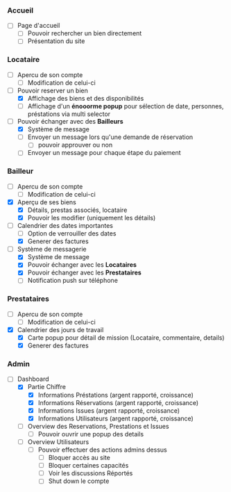 ### Accueil
- [ ] Page d'accueil
    - [ ] Pouvoir rechercher un bien directement
    - [ ] Présentation du site

### Locataire
- [ ] Apercu de son compte
    - [ ] Modification de celui-ci
- [ ] Pouvoir reserver un bien
    - [x] Affichage des biens et des disponibilités
    - [ ] Affichage d'un **énooorme popup** pour sélection de date, personnes, préstations via multi selector

- [ ] Pouvoir échanger avec des **Bailleurs**
    - [x] Système de message
    - [ ] Envoyer un message lors qu'une demande de réservation
        - [ ] pouvoir approuver ou non
    - [ ] Envoyer un message pour chaque étape du paiement

### Bailleur
- [ ] Apercu de son compte
    - [ ] Modification de celui-ci
- [x] Aperçu de ses biens
    - [x] Détails, prestas associés, locataire
    - [x] Pouvoir les modifier (uniquement les détails)
- [ ] Calendrier des dates importantes
    - [ ] Option de verrouiller des dates
    - [x] Generer des factures
- [ ] Système de messagerie
    - [x] Système de message
    - [x] Pouvoir échanger avec les **Locataires**
    - [x] Pouvoir échanger avec les **Prestataires**
    - [ ] Notification push sur téléphone

### Prestataires
- [ ] Apercu de son compte
    - [ ] Modification de celui-ci
- [x] Calendrier des jours de travail
    - [x] Carte popup pour détail de mission (Locataire, commentaire, details)
    - [x] Generer des factures

### Admin
- [ ] Dashboard
    - [x] Partie Chiffre
        - [x] Informations Préstations (argent rapporté, croissance)
        - [x] Informations Réservations (argent rapporté, croissance)
        - [x] Informations Issues (argent rapporté, croissance)
        - [x] Informations Utilisateurs (argent rapporté, croissance)
    - [ ] Overview des Reservations, Prestations et Issues
        - [ ] Pouvoir ouvrir une popup des details

    - [ ] Overview Utilisateurs
        - [ ] Pouvoir effectuer des actions admins dessus
            - [ ] Bloquer accès au site
            - [ ] Bloquer certaines capacités
            - [ ] Voir les discussions Réportés
            - [ ] Shut down le compte
